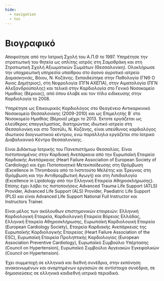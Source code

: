 ```yaml
---
hide:
  - navigation
  - toc
---
```


# Βιογραφικό

Αποφοίτησε από την Ιατρική Σχολή του Α.Π.Θ το 1997. Υπηρέτησε την στρατιωτική του θητεία ως οπλίτης ιατρός στη Σαμοθράκη και στη Στρατιωτική Σχολή Αξιωματικών Σωμάτων (Θεσσαλονίκη). Ολοκλήρωσε την υποχρεωτική υπηρεσία υπαίθρου στο άγονο αγροτικό ιατρείο Δαμασκηνιάς, Βόιου, Ν. Κοζάνης. Εκπαιδεύτηκε στην Παθολογία (ΓΝΘ Ο Άγιος Δημήτριος), στη Νεφρολογία (ΠΓΝ ΑΧΕΠΑ), στην Αιματολογία (ΠΓΝ Αλεξανδρούπολης) και τελικά στην Καρδιολογία στο Γενικό Νοσοκομείο Ημαθίας (Βέροιας), από όπου έλαβε και τον τίτλο ειδίκευσης στην Καρδιολογία το 2008.

Υπηρέτησε ως Επικουρικός Καρδιολόγος στο Θεαγένειο Αντικαρκινικό Νοσοκομείο Θεσσαλονίκης (2009-2010) και ως Επιμελητής Β΄ στο Νοσοκομείο Ημαθίας (Βέροια) μέχρι το 2013. Έκτοτε εργάζεται ως ελεύθερος επαγγελματίας, διατηρώντας ιδιωτικό ιατρείο στη Θεσσαλονίκη και στο Τσοτύλι, Ν. Κοζάνης, είναι υπεύθυνος καρδιολόγος ιδιωτικού διαγνωστικού κέντρου, ενώ παράλληλα εργάζεται στο Ιατρικό Διαβαλκανικό Κέντρο Θεσσαλονίκης.

Είναι Διδάκτωρ Ιατρικής του Πανεπιστήμιου Θεσσαλίας. Είναι πιστοποιημένος στην Καρδιακή Ανεπάρκεια από την Ευρωπαϊκή Εταιρεία Καρδιακής Ανεπάρκειας (Heart Failure Association of European Society of Cardiology) και έχει Πιστοποιητικό Μετεκπαίδευσης στη Θρόμβωση (Excellence in Thrombosis από το Ινστιτούτο Μελέτης και Έρευνας στη Θρόμβωση και την Αντιθρομβωτική Αγωγή) και στη Λιπιδιολογία (Excellence in Lipidology από την Ελληνική Εταιρεία Αθηροσκλήρωσης). Επίσης έχει λάβει τις πιστοποιήσεις Advanced Trauma Life Support (ATLS) Provider, Advanced Life Support (ALS) Provider, Paediatric Life Support (PLS) και είναι Advanced Life Support Νational Full Instructor και Instructors Trainer.

Είναι μέλος των ακόλουθων επιστημονικών εταιρειών: Ελληνική Καρδιολογική Εταιρεία, Καρδιολογική Εταιρεία Βόρειας Ελλάδας, Ελληνική Εταιρεία Αθηροσκλήρωσης, Ευρωπαϊκή Καρδιολογική Εταιρεία (European Cardiology Society), Εταιρεία Καρδιακής Ανεπάρκειας της Ευρωπαϊκής Καρδιολογικής Εταιρείας (Heart Failure Association of the ESC), Ευρωπαϊκή Εταιρεία Προληπτικής Καρδιολογίας (European Association Preventive Cardiology), Ευρωπαϊκό Συμβούλιο Υπέρτασης (Council on Hypertension), Ευρωπαϊκό Συμβούλιο Αγγειακών Εγκεφαλικών (Council on Hypertension).

Έχει συμμετοχή σε ελληνικά και διεθνή συνέδρια, στην εκπόνηση ανακοινωμένων και αναρτημένων εργασιών σε αντίστοιχα συνέδρια, σε δημοσιεύσεις σε ελληνικά καιδιεθνή ιατρικά περιοδικά.
